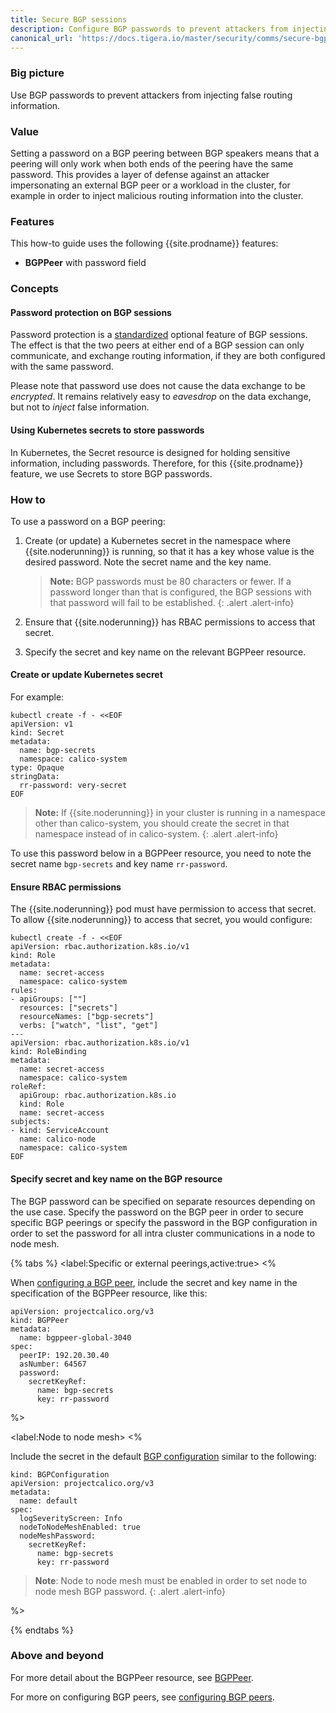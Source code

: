 ```yaml
---
title: Secure BGP sessions
description: Configure BGP passwords to prevent attackers from injecting false routing information.
canonical_url: 'https://docs.tigera.io/master/security/comms/secure-bgp'
---
```


### Big picture

Use BGP passwords to prevent attackers from injecting false routing information.

### Value

Setting a password on a BGP peering between BGP speakers means that a peering will only
work when both ends of the peering have the same password. This provides a layer of defense
against an attacker impersonating an external BGP peer or a workload in the cluster, for
example in order to inject malicious routing information into the cluster.

### Features

This how-to guide uses the following {{site.prodname}} features:

- **BGPPeer** with password field

### Concepts

#### Password protection on BGP sessions

Password protection is a [standardized](https://tools.ietf.org/html/rfc5925) optional
feature of BGP sessions.  The effect is that the two peers at either end of a BGP session
can only communicate, and exchange routing information, if they are both configured with
the same password.

Please note that password use does not cause the data exchange to be *encrypted*.  It
remains relatively easy to *eavesdrop* on the data exchange, but not to *inject* false
information.

#### Using Kubernetes secrets to store passwords

In Kubernetes, the Secret resource is designed for holding sensitive information,
including passwords.  Therefore, for this {{site.prodname}} feature, we use Secrets to
store BGP passwords.

### How to

To use a password on a BGP peering:

1.  Create (or update) a Kubernetes secret in the namespace where {{site.noderunning}} is
    running, so that it has a key whose value is the desired password.  Note the secret
    name and the key name.

    > **Note:** BGP passwords must be 80 characters or fewer.  If a
    > password longer than that is configured, the BGP sessions with
    > that password will fail to be established.
    {: .alert .alert-info}

1.  Ensure that {{site.noderunning}} has RBAC permissions to access that secret.

1.  Specify the secret and key name on the relevant BGPPeer resource.

#### Create or update Kubernetes secret

For example:

```
kubectl create -f - <<EOF
apiVersion: v1
kind: Secret
metadata:
  name: bgp-secrets
  namespace: calico-system
type: Opaque
stringData:
  rr-password: very-secret
EOF
```

> **Note:** If {{site.noderunning}} in your cluster is running in a namespace other than calico-system,
> you should create the secret in that namespace instead of in calico-system.
{: .alert .alert-info}

To use this password below in a BGPPeer resource, you need to note the secret name
`bgp-secrets` and key name `rr-password`.

#### Ensure RBAC permissions

The {{site.noderunning}} pod must have permission to access that secret.  To allow
{{site.noderunning}} to access that secret, you would configure:

```
kubectl create -f - <<EOF
apiVersion: rbac.authorization.k8s.io/v1
kind: Role
metadata:
  name: secret-access
  namespace: calico-system
rules:
- apiGroups: [""]
  resources: ["secrets"]
  resourceNames: ["bgp-secrets"]
  verbs: ["watch", "list", "get"]
---
apiVersion: rbac.authorization.k8s.io/v1
kind: RoleBinding
metadata:
  name: secret-access
  namespace: calico-system
roleRef:
  apiGroup: rbac.authorization.k8s.io
  kind: Role
  name: secret-access
subjects:
- kind: ServiceAccount
  name: calico-node
  namespace: calico-system
EOF
```

#### Specify secret and key name on the BGP resource

The BGP password can be specified on separate resources depending on the use case.
Specify the password on the BGP peer in order to secure specific BGP peerings or
specify the password in the BGP configuration in order to set the password for all
intra cluster communications in a node to node mesh.

{% tabs %}
  <label:Specific or external peerings,active:true>
<%

When [configuring a BGP peer]({{site.baseurl}}/networking/bgp),
include the secret and key name in the specification of the BGPPeer resource, like this:

```
apiVersion: projectcalico.org/v3
kind: BGPPeer
metadata:
  name: bgppeer-global-3040
spec:
  peerIP: 192.20.30.40
  asNumber: 64567
  password:
    secretKeyRef:
      name: bgp-secrets
      key: rr-password
```

%>

  <label:Node to node mesh>
<%

Include the secret in the default [BGP configuration]({{site.baseurl}}/reference/resources/bgpconfig)
similar to the following:

```
kind: BGPConfiguration
apiVersion: projectcalico.org/v3
metadata:
  name: default
spec:
  logSeverityScreen: Info
  nodeToNodeMeshEnabled: true
  nodeMeshPassword:
    secretKeyRef:
      name: bgp-secrets
      key: rr-password
```
> **Note**: Node to node mesh must be enabled in order to set node to node mesh
> BGP password.
{: .alert .alert-info}

%>

{% endtabs %}

### Above and beyond

For more detail about the BGPPeer resource, see
[BGPPeer]({{site.baseurl}}/reference/resources/bgppeer).

For more on configuring BGP peers, see [configuring BGP
peers]({{site.baseurl}}/networking/bgp).
